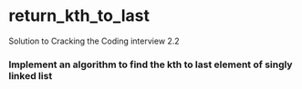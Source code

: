 # return_kth_to_last
Solution to Cracking the Coding interview 2.2

### Implement an algorithm to find the kth to last element of singly linked list
